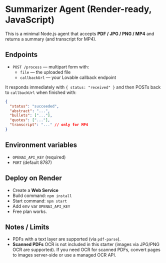 # Summarizer Agent (Render-ready, JavaScript)

This is a minimal Node.js agent that accepts **PDF / JPG / PNG / MP4** and returns
a summary (and transcript for MP4).

## Endpoints
- `POST /process` — multipart form with:
  - `file` — the uploaded file
  - `callbackUrl` — your Lovable callback endpoint

It responds immediately with `{ status: "received" }` and then POSTs back to
`callbackUrl` when finished with:
```json
{
  "status": "succeeded",
  "abstract": "...",
  "bullets": ["..."],
  "quotes": ["..."],
  "transcript": "..." // only for MP4
}
```

## Environment variables
- `OPENAI_API_KEY` (required)
- `PORT` (default 8787)

## Deploy on Render
- Create a **Web Service**
- Build command: `npm install`
- Start command: `npm start`
- Add env var `OPENAI_API_KEY`
- Free plan works.

## Notes / Limits
- PDFs with a text layer are supported (via `pdf-parse`).
- **Scanned PDFs** OCR is not included in this starter (images via JPG/PNG OCR are supported).
  If you need OCR for scanned PDFs, convert pages to images server-side or use a managed OCR API.
